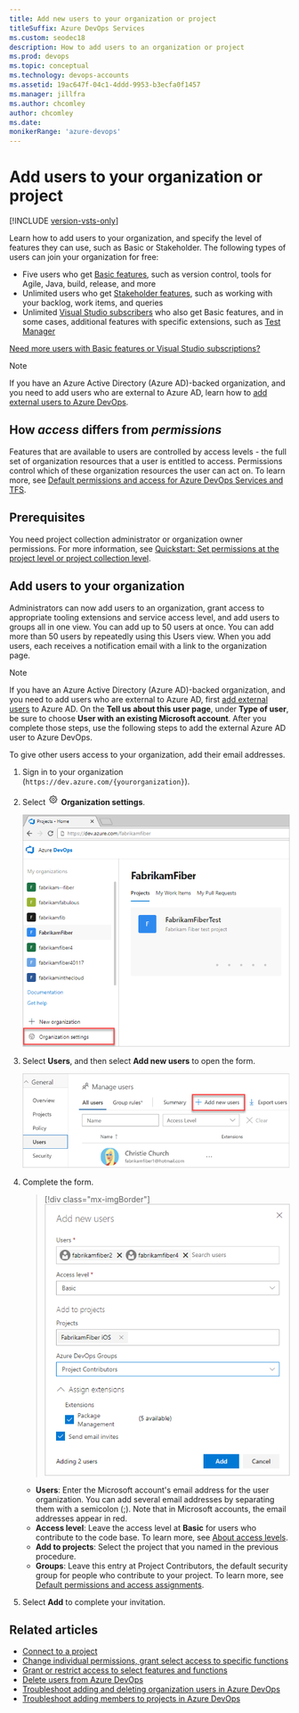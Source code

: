 ```yaml
---
title: Add new users to your organization or project
titleSuffix: Azure DevOps Services
ms.custom: seodec18
description: How to add users to an organization or project
ms.prod: devops
ms.topic: conceptual
ms.technology: devops-accounts
ms.assetid: 19ac647f-04c1-4ddd-9953-b3ecfa0f1457
ms.manager: jillfra
ms.author: chcomley
author: chcomley
ms.date: 
monikerRange: 'azure-devops'
---
```


# Add users to your organization or project

[!INCLUDE [version-vsts-only](../../_shared/version-vsts-only.md)]

Learn how to add users to your organization, and specify the level of features they can use, such as Basic or Stakeholder.
The following types of users can join your organization for free:

* Five users who get [Basic features](https://azure.microsoft.com/en-us/services/devops/compare-features/), such as version control, tools for Agile, Java, build, release, and more
* Unlimited users who get [Stakeholder features](https://azure.microsoft.com/en-us/services/devops/compare-features/), such as working with your backlog, work items, and queries
* Unlimited [Visual Studio subscribers](https://azure.microsoft.com/en-us/services/devops/compare-features/) who also get Basic features, and in some cases, additional features with specific extensions, such as [Test Manager](https://marketplace.visualstudio.com/items?itemName=ms.vss-testmanager-web)

[Need more users with Basic features or Visual Studio subscriptions?](add-basic-or-vs-subscription-users.md)

> [!NOTE]
>If you have an Azure Active Directory (Azure AD)-backed organization, and you need to add users who are external to Azure AD, learn how to [add external users to Azure DevOps](add-external-user.md).

## How *access* differs from *permissions*

Features that are available to users are controlled by access levels  - the full set of organization resources that a user is entitled to access. Permissions control which of these organization resources the user can act on. To learn more, see [Default permissions and access for Azure DevOps Services and TFS](../../security/permissions-access.md).

## Prerequisites

You need project collection administrator or organization owner permissions. For more information, see [Quickstart: Set permissions at the project level or project collection level](../security/set-project-collection-level-permissions.md?toc=/azure/devops/organizations/accounts/toc.json&bc=/azure/devops/organizations/accounts/breadcrumb/toc.json).

## Add users to your organization

Administrators can now add users to an organization, grant access to appropriate tooling extensions and service access level,
and add users to groups all in one view. You can add up to 50 users at once. You can add more than 50 users by repeatedly
using this Users view. When you add users, each receives a notification email with a
link to the organization page.

 > [!NOTE]
 > If you have an Azure Active Directory (Azure AD)-backed organization, and you need to add users who are external to Azure AD, first [add external users](add-external-user.md) to
 > Azure AD. On the **Tell us about this user page**, under **Type of user**, be sure to choose **User with an
 > existing Microsoft account**. After you complete those steps, use the following steps to add the external Azure AD
 > user to Azure DevOps.

To give other users access to your organization, add their email addresses.

1. Sign in to your organization (```https://dev.azure.com/{yourorganization}```).

2. Select ![gear icon](../../_img/icons/gear-icon.png) **Organization settings**.

    ![Open Organization settings](../../_shared/_img/settings/open-admin-settings-vert.png)

3. Select **Users**, and then select **Add new users** to open the form.

   ![Select Add new users](_img/_shared/add-new-users.png)

4. Complete the form.

   > [!div class="mx-imgBorder"]  
   >![Web portal, organization admin context, Add new users dialog box](_img/add-organization-users-from-user-hub/invite-users-add-user-dialog.png)

   * **Users**: Enter the Microsoft account's email address for the user organization. You can add several email addresses by separating them with a semicolon (;). Note that in Microsoft accounts, the email addresses appear in red.
   * **Access level**: Leave the access level at **Basic** for users who contribute to the code base. To learn more, see [About access levels](../../organizations/security/access-levels.md).
   * **Add to projects**: Select the project that you named in the previous procedure.
   * **Groups**: Leave this entry at Project Contributors, the default security group for people who contribute to your project. To learn more, see [Default permissions and access assignments](../../organizations/security/permissions-access.md).

5. Select **Add** to complete your invitation.

<!---
Go to Users:

![go to users](_img/_shared/users-hub-updated.png)

Choose **Add new users** below "Manage users".

![Choose the Add Users button](_img/user-hub/add-users-button-718.png)

Then fill in the "Add new users" dialog:

![Add users by inviting them to the organization](_img/user-hub/add-users.png)

Next steps: [Manage users in table view](manage-users-table-view.md)
-->

## Related articles

* [Connect to a project](../../organizations/projects/connect-to-projects.md)
* [Change individual permissions, grant select access to specific functions](../../organizations/security/change-individual-permissions.md)
* [Grant or restrict access to select features and functions](../../organizations/security/restrict-access.md)
* [Delete users from Azure DevOps](delete-organization-users.md)
* [Troubleshoot adding and deleting organization users in Azure DevOps](faq-add-delete-users.md)
* [Troubleshoot adding members to projects in Azure DevOps](faq-add-team-members.md)
